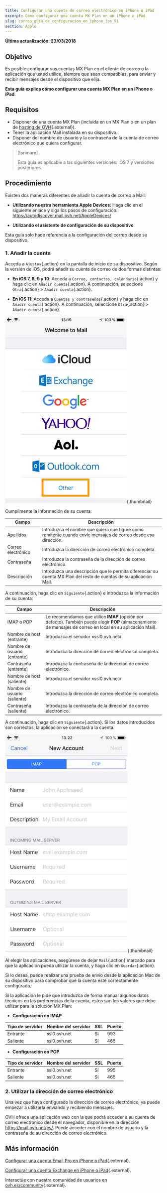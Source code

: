 ```yaml
---
title: Configurar una cuenta de correo electrónico en iPhone o iPad
excerpt: Cómo configurar una cuenta MX Plan en un iPhone o iPad
slug: correo_guia_de_configuracion_en_iphone_ios_91
section: Apple
---
```


**Última actualización: 23/03/2018**

## Objetivo

Es posible configurar sus cuentas MX Plan en el cliente de correo o la aplicación que usted utilice, siempre que sean compatibles, para enviar y recibir mensajes desde el dispositivo que elija.

**Esta guía explica cómo configurar una cuenta MX Plan en un iPhone o iPad**.

## Requisitos

- Disponer de una cuenta MX Plan (incluida en un MX Plan o en un plan de [hosting de OVH](https://www.ovh.es/hosting/){.external}).
- Tener la aplicación Mail instalada en su dispositivo.
- Disponer del nombre de usuario y la contraseña de la cuenta de correo electrónico que quiera configurar.

> [!primary]
>
> Esta guía es aplicable a las siguientes versiones: iOS 7 y versiones posteriores.
>

## Procedimiento

Existen dos maneras diferentes de añadir la cuenta de correo a Mail:

- **Utilizando nuestra herramienta Apple Devices**: Haga clic en el siguiente enlace y siga los pasos de configuración: <https://autodiscover.mail.ovh.net/AppleDevices/>

- **Utilizando el asistente de configuración de su dispositivo**.

Esta guía solo hace referencia a la configuración del correo desde su dispositivo.

### 1. Añadir la cuenta

Acceda a `Ajustes`{.action} en la pantalla de inicio de su dispositivo. Según la versión de iOS, podrá añadir su cuenta de correo de dos formas distintas:

- **En iOS 7, 8, 9 y 10**: Acceda a `Correo, contactos, calendario`{.action} y haga clic en `Añadir cuenta`{.action}. A continuación, seleccione `Otra`{.action} > `Añadir cuenta`{.action}.

- **En iOS 11**: Acceda a `Cuentas y contraseñas`{.action} y haga clic en `Añadir cuenta`{.action}. A continuación, seleccione `Otra`{.action} > `Añadir cuenta`{.action}.

![Exchange](images/configuration-mail-ios-step1.png){.thumbnail}

Cumplimente la información de su cuenta:

|Campo|Descripción|
|---|---|
|Apellidos|Introduzca el nombre que quiera que figure como remitente cuando envíe mensajes de correo desde esa dirección.|
|Correo electrónico|Introduzca la dirección de correo electrónico completa.|
|Contraseña|Introduzca la contraseña de la dirección de correo electrónico.|
|Descripción|Introduzca una descripción que le permita diferenciar su cuenta MX Plan del resto de cuentas de su aplicación Mail.|

A continuación, haga clic en `Siguiente`{.action} e introduzca la información de su cuenta:

|Campo|Descripción| 
|---|---| 
|IMAP o POP|Le recomendamos que utilice **IMAP** (opción por defecto). También puede elegir **POP** (almacenamiento de mensajes de correo en local en su aplicación Mail).|
|Nombre de host (entrante)|Introduzca el servidor «ssl0.ovh.net».|
|Nombre de usuario (entrante)|Introduzca la dirección de correo electrónico completa.|
|Contraseña (entrante)|Introduzca la contraseña de la dirección de correo electrónico.|  
|Nombre de host (saliente)|Introduzca el servidor «ssl0.ovh.net».|
|Nombre de usuario (saliente)|Introduzca la dirección de correo electrónico completa.|
|Contraseña (saliente)|Introduzca la contraseña de la dirección de correo electrónico.| 

A continuación, haga clic en `Siguiente`{.action}. Si los datos introducidos son correctos, la aplicación se conectará a la cuenta.

![Exchange](images/configuration-mail-ios-step2.png){.thumbnail}

Al elegir las aplicaciones, asegúrese de dejar `Mail`{.action} marcado para que la aplicación pueda utilizar la cuenta, y haga clic en `Guardar`{.action}.

Si lo desea, puede realizar una prueba de envío desde la aplicación Mac de su dispositivo para comprobar que la cuenta esté correctamente configurada.

Si la aplicación le pide que introduzca de forma manual algunos datos técnicos en las preferencias de la cuenta, estos son los valores que debe utilizar para la solución MX Plan:

- **Configuración en IMAP**

|Tipo de servidor|Nombre del servidor|SSL|Puerto|
|---|---|---|---|
|Entrante|ssl0.ovh.net|Sí|993|
|Saliente|ssl0.ovh.net|Sí|465|

- **Configuración en POP**

|Tipo de servidor|Nombre del servidor|SSL|Puerto|
|---|---|---|---|
|Entrante|ssl0.ovh.net|Sí|995|
|Saliente|ssl0.ovh.net|Sí|465|

### 2. Utilizar la dirección de correo electrónico

Una vez que haya configurado la dirección de correo electrónico, ya puede empezar a utilizarla enviando y recibiendo mensajes.

OVH ofrece una aplicación web con la que podrá acceder a su cuenta de correo electrónico desde el navegador, disponible en la dirección <https://mail.ovh.net/es/>. Puede acceder con el nombre de usuario y la contraseña de su dirección de correo electrónico.

## Más información

[Configurar una cuenta Email Pro en iPhone o iPad](https://docs.ovh.com/es/emails-pro/configuracion-ios-iphone-ipad/){.external}.

[Configurar una cuenta Exchange en iPhone o iPad](https://docs.ovh.com/es/microsoft-collaborative-solutions/configuracion-ios-iphone-ipad/){.external}.

Interactúe con nuestra comunidad de usuarios en [ovh.es/community](https://www.ovh.es/community/){.external}.